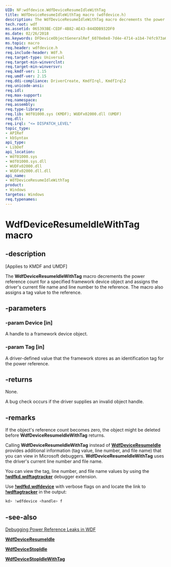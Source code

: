 ```yaml
---
UID: NF:wdfdevice.WdfDeviceResumeIdleWithTag
title: WdfDeviceResumeIdleWithTag macro (wdfdevice.h)
description: The WdfDeviceResumeIdleWithTag macro decrements the power reference count for a specified framework device object and assigns the driver's current file name and line number to the reference. The macro also assigns a tag value to the reference.
tech.root: wdf
ms.assetid: 065393BE-CEDF-4B82-AE43-844DDB932DF0
ms.date: 02/26/2018
ms.keywords: DFDeviceObjectGeneralRef_6078e8e8-7d4e-4714-a1b4-74fc973a678c.xml, WdfDeviceResumeIdleWithTag, WdfDeviceResumeIdleWithTag method, kmdf.WdfDeviceResumeIdleWithTag, wdf.WdfDeviceResumeIdleWithTag, wdfdevice/WdfDeviceResumeIdleWithTag
ms.topic: macro
req.header: wdfdevice.h
req.include-header: Wdf.h
req.target-type: Universal
req.target-min-winverclnt: 
req.target-min-winversvr: 
req.kmdf-ver: 1.15
req.umdf-ver: 2.15
req.ddi-compliance: DriverCreate, KmdfIrql, KmdfIrql2
req.unicode-ansi: 
req.idl: 
req.max-support: 
req.namespace: 
req.assembly: 
req.type-library: 
req.lib: Wdf01000.sys (KMDF); WUDFx02000.dll (UMDF)
req.dll: 
req.irql: "<= DISPATCH_LEVEL"
topic_type:
- APIRef
- kbSyntax
api_type:
- LibDef
api_location:
- Wdf01000.sys
- Wdf01000.sys.dll
- WUDFx02000.dll
- WUDFx02000.dll.dll
api_name:
- WdfDeviceResumeIdleWithTag
product:
- Windows
targetos: Windows
req.typenames: 
---
```


# WdfDeviceResumeIdleWithTag macro


## -description


<p class="CCE_Message">[Applies to KMDF and UMDF]</p>

The **WdfDeviceResumeIdleWithTag** macro decrements the power reference count for a specified framework device object and assigns the driver's current file name and line number to the reference. The macro also assigns a tag value to the reference.

## -parameters




### -param Device [in]

A handle to a framework device object.


### -param Tag [in]

A driver-defined value that the framework stores as an identification tag for the power reference.


## -returns

None.

A bug check occurs if the driver supplies an invalid object handle.



## -remarks



If the object's reference count becomes zero, the object might be deleted before **WdfDeviceResumeIdleWithTag** returns.

Calling **WdfDeviceResumeIdleWithTag** instead of [**WdfDeviceResumeIdle**](https://msdn.microsoft.com/library/windows/hardware/ff546838) provides additional information (tag value, line number, and file name) that you can view in Microsoft debuggers. **WdfDeviceResumeIdleWithTag** uses the driver's current line number and file name.

You can view the tag, line number, and file name values by using the [**!wdfkd.wdftagtracker**](https://msdn.microsoft.com/library/windows/hardware/ff566126) debugger extension.

Use [**!wdfkd.wdfdevice**](https://msdn.microsoft.com/library/windows/hardware/ff565703) with verbose flags on and locate the link to [**!wdftagtracker**](https://msdn.microsoft.com/library/windows/hardware/ff566126) in the output:

```cpp
kd> !wdfdevice <handle> f 
```

## -see-also




[Debugging Power Reference Leaks in WDF](https://msdn.microsoft.com/library/windows/hardware/dn965441)

[**WdfDeviceResumeIdle**](https://msdn.microsoft.com/library/windows/hardware/ff546838)

[**WdfDeviceStopIdle**](https://msdn.microsoft.com/library/windows/hardware/ff546921)

[**WdfDeviceStopIdleWithTag**](wdfdevicestopidlewithtag.md)

 

